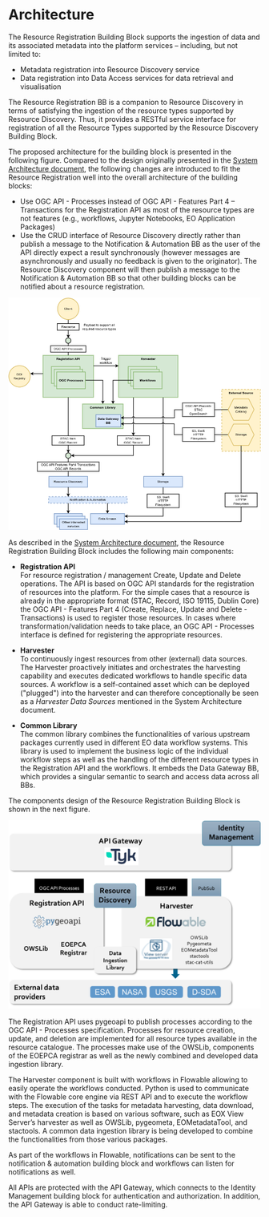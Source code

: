 # Architecture

The Resource Registration Building Block supports the ingestion of data and its associated metadata into the platform services – including, but not limited to:

- Metadata registration into Resource Discovery service
- Data registration into Data Access services for data retrieval and visualisation

The Resource Registration BB is a companion to Resource Discovery in terms of satisfying the ingestion of the resource types supported by Resource Discovery. Thus, it provides a RESTful service interface for registration of all the Resource Types supported by the Resource Discovery Building Block.

The proposed architecture for the building block is presented in the following figure. Compared to the design originally presented in the [System Architecture document](https://eoepca.readthedocs.io/projects/architecture/), the following changes are introduced to fit the Resource Registration well into the overall architecture of the building blocks:

- Use OGC API - Processes instead of OGC API - Features Part 4 – Transactions for the Registration API as most of the resource types are not features (e.g., workflows, Jupyter Notebooks, EO Application Packages)
- Use the CRUD interface of Resource Discovery directly rather than publish a message to the Notification & Automation BB as the user of the API directly expect a result synchronously (however messages are asynchronously and usually no feedback is given to the originator). The Resource Discovery component will then publish a message to the Notification & Automation BB so that other building blocks can be notified about a resource registration.

![Resource Registration architecture](../img/resource-registration-architecture.drawio.png)

As described in the [System Architecture document](https://eoepca.readthedocs.io/projects/architecture/), the Resource Registration Building Block includes the following main components:

* **Registration API**<br>
  For resource registration / management Create, Update and Delete operations. The API is based on OGC API standards for the registration of resources into the platform. For the simple cases that a resource is already in the appropriate format (STAC, Record, ISO 19115, Dublin Core) the OGC API - Features Part 4 (Create, Replace, Update and Delete - Transactions) is used to register those resources. In cases where transformation/validation needs to take place, an OGC API - Processes interface is defined for registering the appropriate resources.

* **Harvester**<br>
  To continuously ingest resources from other (external) data sources. The Harvester proactively initiates and orchestrates the harvesting capability and executes dedicated workflows to handle specific data sources. A workflow is a self-contained asset which can be deployed ("plugged") into the harvester and can therefore conceptionally be seen as a *Harvester Data Sources* mentioned in the System Architecture document.

* **Common Library**<br>
  The common library combines the functionalities of various upstream packages currently used in different EO data workflow systems. This library is used to implement the business logic of the individual workflow steps as well as  the handling of the different resource types in the Registration API and the workflows. It embeds the Data Gateway BB, which provides a singular semantic to search and access data across all BBs.

The components design of the Resource Registration Building Block is shown in the next figure. 

![Resource Registration components](../img/resource-registration-components.png)

The Registration API uses pygeoapi to publish processes according to the OGC API - Processes specification. Processes for resource creation, update, and deletion are implemented for all resource types available in the resource catalogue. The processes make use of the OWSLib, components of the EOEPCA registrar as well as the newly combined and developed data ingestion library.

The Harvester component is built with workflows in Flowable allowing to easily operate the workflows conducted. Python is used to communicate with the Flowable core engine via REST API and to execute the workflow steps. The execution of the tasks for metadata harvesting, data download, and metadata creation is based on various software, such as EOX View Server’s harvester as well as OWSLib, pygeometa, EOMetadataTool, and stactools. A common data ingestion library is being developed to combine the functionalities from those various packages.

As part of the workflows in Flowable, notifications can be sent to the notification & automation building block and workflows can listen for notifications as well.

All APIs are protected with the API Gateway, which connects to the Identity Management building block for authentication and authorization. In addition, the API Gateway is able to conduct rate-limiting.
